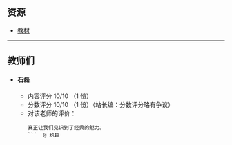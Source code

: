 ## 资源
- [教材](https://file.uhsea.com/2403/71109a486000ea805f0c3b92db468965Z6.pdf)

---

## 教师们  
- #### 石磊  
    - 内容评分 10/10 （1 份）  
    - 分数评分 10/10 （1 份）（站长编：分数评分略有争议）  
    - 对该老师的评价：  
        ```
        真正让我们见识到了经典的魅力。
        ```  @ 玖臣
